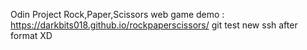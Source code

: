 Odin Project
Rock,Paper,Scissors web game
demo : https://darkbits018.github.io/rockpaperscissors/
git test new ssh after format XD
